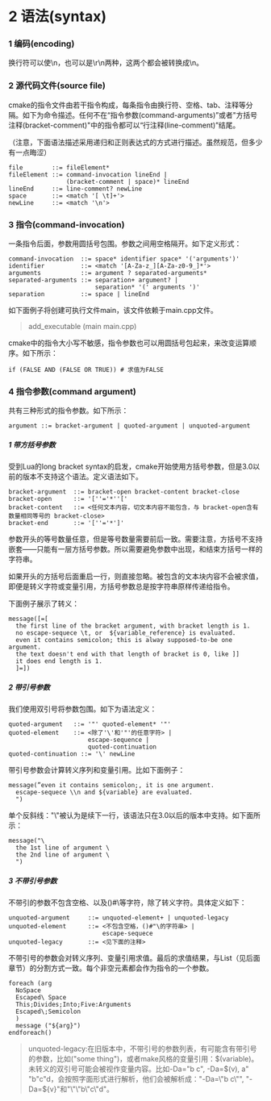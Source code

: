 # 2 语法(syntax)

### 1 编码(encoding)
换行符可以使\\n，也可以是\\r\\n两种，这两个都会被转换成\\n。

### 2 源代码文件(source file)
cmake的指令文件由若干指令构成，每条指令由换行符、空格、tab、注释等分隔。如下为命令描述。任何不在“指令参数(command-arguments)”或者"方括号注释(bracket-comment)"中的指令都可以“行注释(line-comment)”结尾。

（注意，下面语法描述采用递归和正则表达式的方式进行描述。虽然规范，但多少有一点晦涩）


```
file        ::= fileElement*
fileElement ::= command-invocation lineEnd |
                (bracket-comment | space)* lineEnd
lineEnd     ::= line-comment? newLine
space       ::= <match '[ \t]+'>
newLine     ::= <match '\n'>
```

### 3 指令(command-invocation)
一条指令后面，参数用圆括号包围。参数之间用空格隔开。如下定义形式：

```
command-invocation  ::= space* identifier space* '('arguments')'
identifier          ::= <match '[A-Za-z_][A-Za-z0-9_]*'>
arguments           ::= argument ? separated-arguments*
separated-arguments ::= separation+ argument? |
                        separation* '(' arguments ')'
separation          ::= space | lineEnd
```

如下面例子将创建可执行文件main，该文件依赖于main.cpp文件。
> add_executable (main main.cpp)

cmake中的指令大小写不敏感，指令参数也可以用圆括号包起来，来改变运算顺序。如下所示：

```
if (FALSE AND (FALSE OR TRUE)) # 求值为FALSE
```

### 4 指令参数(command argument)
共有三种形式的指令参数。如下所示：

```
argument ::= bracket-argument | quoted-argument | unquoted-argument
```

##### 1 带方括号参数
受到Lua的long bracket syntax的启发，cmake开始使用方括号参数，但是3.0以前的版本不支持这个语法。定义语法如下。

```
bracket-argument  ::= bracket-open bracket-content bracket-close
bracket-open      ::= '[''='*''['
bracket-content   ::= <任何文本内容，切文本内容不能包含，与 bracket-open含有数量相同等号的 bracket-close>
bracket-end       ::= '[''='*']'

```

参数开头的等号数量任意，但是等号数量需要前后一致。需要注意，方括号不支持嵌套——只能有一层方括号参数。所以需要避免参数中出现，和结束方括号一样的字符串。

如果开头的方括号后面重启一行，则直接忽略。被包含的文本块内容不会被求值，即便是转义字符或变量引用，方括号参数总是按字符串原样传递给指令。

下面例子展示了转义：

```
message([=[
  the first line of the bracket argument, with bracket length is 1.
  no escape-sequece \t, or  ${variable_reference} is evaluated.
  even it contains semicolon; this is alway supposed-to-be one argument.
  the text doesn't end with that length of bracket is 0, like ]]
  it does end length is 1.
  ]=])
```

##### 2 带引号参数
我们使用双引号将参数包围。如下为语法定义：

```
quoted-argument   ::= '"' quoted-element* '"'
quoted-element    ::= <除了'\'和'"'的任意字符> |
                      escape-sequence |
                      quoted-continuation
quoted-continuation ::= '\' newLine
```

带引号参数会计算转义序列和变量引用。比如下面例子：

```
message(”even it contains semicolon;, it is one argument.
  escape-sequece \\n and ${variable} are evaluated.
  ")
```

单个反斜线："\\"被认为是续下一行，该语法只在3.0以后的版本中支持。如下面所示：

```
message("\
  the 1st line of argument \
  the 2nd line of argument \
  ")
```

##### 3 不带引号参数
不带引的参数不包含空格、以及()#\\等字符，除了转义字符。具体定义如下：

```
unquoted-argument     ::= unquoted-element+ | unquoted-legacy
unquoted-element      ::= <不包含空格，()#"\的字符串> |
                          escape-sequece
unquoted-legacy       ::= <见下面的注释>
```

不带引号的参数会对转义序列、变量引用求值。最后的求值结果，与List（见后面章节）的分割方式一致。每个非空元素都会作为指令的一个参数。

```
foreach (arg
  NoSpace
  Escaped\ Space
  This;Divides;Into;Five:Arguments
  Escaped\;Semicolon
  )
  message ("${arg}")
endforeach()

```

>unquoted-legacy:在旧版本中，不带引号的参数列表，有可能含有带引号的参数，比如("some thing")，或者make风格的变量引用：$(variable)。  
未转义的双引号可能会被视作变量内容。比如-Da="b c", -Da=$(v), a" "b"c"d，会按照字面形式进行解析，他们会被解析成："-Da=\\"b c\\"", "-Da=${v}"和"\\"\\"b\\"c\\"d"。
